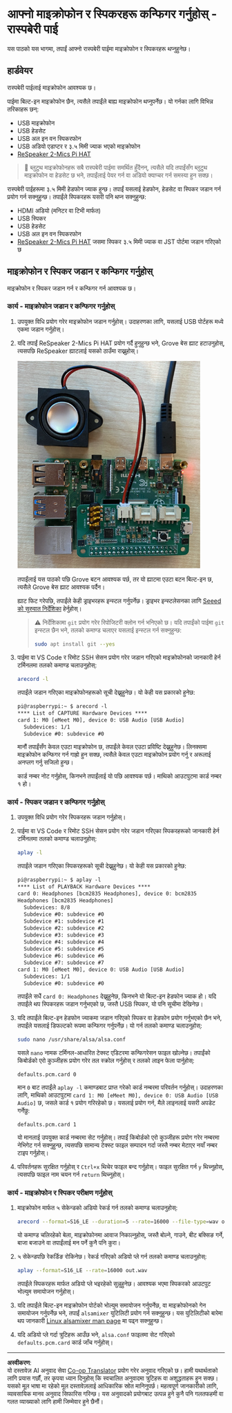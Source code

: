 <!--
CO_OP_TRANSLATOR_METADATA:
{
  "original_hash": "7e45d884493c5222348b43fbc4481b6a",
  "translation_date": "2025-08-27T14:20:05+00:00",
  "source_file": "6-consumer/lessons/1-speech-recognition/pi-microphone.md",
  "language_code": "ne"
}
-->
# आफ्नो माइक्रोफोन र स्पिकरहरू कन्फिगर गर्नुहोस् - रास्पबेरी पाई

यस पाठको यस भागमा, तपाईं आफ्नो रास्पबेरी पाईमा माइक्रोफोन र स्पिकरहरू थप्नुहुनेछ।

## हार्डवेयर

रास्पबेरी पाईलाई माइक्रोफोन आवश्यक छ।

पाईमा बिल्ट-इन माइक्रोफोन छैन, त्यसैले तपाईंले बाह्य माइक्रोफोन थप्नुपर्नेछ। यो गर्नका लागि विभिन्न तरिकाहरू छन्:

* USB माइक्रोफोन  
* USB हेडसेट  
* USB अल इन वन स्पिकरफोन  
* USB अडियो एडाप्टर र ३.५ मिमी ज्याक भएको माइक्रोफोन  
* [ReSpeaker 2-Mics Pi HAT](https://www.seeedstudio.com/ReSpeaker-2-Mics-Pi-HAT.html)  

> 💁 ब्लुटुथ माइक्रोफोनहरू सबै रास्पबेरी पाईमा समर्थित हुँदैनन्, त्यसैले यदि तपाईंसँग ब्लुटुथ माइक्रोफोन वा हेडसेट छ भने, तपाईंलाई पेयर गर्न वा अडियो क्याप्चर गर्न समस्या हुन सक्छ।

रास्पबेरी पाईहरूमा ३.५ मिमी हेडफोन ज्याक हुन्छ। तपाईं यसलाई हेडफोन, हेडसेट वा स्पिकर जडान गर्न प्रयोग गर्न सक्नुहुन्छ। तपाईंले स्पिकरहरू यसरी पनि थप्न सक्नुहुन्छ:

* HDMI अडियो (मनिटर वा टिभी मार्फत)  
* USB स्पिकर  
* USB हेडसेट  
* USB अल इन वन स्पिकरफोन  
* [ReSpeaker 2-Mics Pi HAT](https://www.seeedstudio.com/ReSpeaker-2-Mics-Pi-HAT.html) जसमा स्पिकर ३.५ मिमी ज्याक वा JST पोर्टमा जडान गरिएको छ  

## माइक्रोफोन र स्पिकर जडान र कन्फिगर गर्नुहोस्

माइक्रोफोन र स्पिकर जडान गर्न र कन्फिगर गर्न आवश्यक छ।

### कार्य - माइक्रोफोन जडान र कन्फिगर गर्नुहोस्

1. उपयुक्त विधि प्रयोग गरेर माइक्रोफोन जडान गर्नुहोस्। उदाहरणका लागि, यसलाई USB पोर्टहरू मध्ये एकमा जडान गर्नुहोस्।

1. यदि तपाईं ReSpeaker 2-Mics Pi HAT प्रयोग गर्दै हुनुहुन्छ भने, Grove बेस ह्याट हटाउनुहोस्, त्यसपछि ReSpeaker ह्याटलाई यसको ठाउँमा राख्नुहोस्।

    ![ReSpeaker ह्याट भएको रास्पबेरी पाई](../../../../../translated_images/pi-respeaker-hat.f00fabe7dd039a93e2e0aa0fc946c9af0c6a9eb17c32fa1ca097fb4e384f69f0.ne.png)

    तपाईंलाई यस पाठको पछि Grove बटन आवश्यक पर्छ, तर यो ह्याटमा एउटा बटन बिल्ट-इन छ, त्यसैले Grove बेस ह्याट आवश्यक पर्दैन।

    ह्याट फिट गरेपछि, तपाईंले केही ड्राइभरहरू इन्स्टल गर्नुपर्नेछ। ड्राइभर इन्स्टलेसनका लागि [Seeed को सुरुवात निर्देशिका](https://wiki.seeedstudio.com/ReSpeaker_2_Mics_Pi_HAT_Raspberry/#getting-started) हेर्नुहोस्।

    > ⚠️ निर्देशिकामा `git` प्रयोग गरेर रिपोजिटरी क्लोन गर्न भनिएको छ। यदि तपाईंको पाईमा `git` इन्स्टल छैन भने, तलको कमाण्ड चलाएर यसलाई इन्स्टल गर्न सक्नुहुन्छ:
    >
    > ```sh
    > sudo apt install git --yes
    > ```

1. पाईमा वा VS Code र रिमोट SSH सेसन प्रयोग गरेर जडान गरिएको माइक्रोफोनको जानकारी हेर्न टर्मिनलमा तलको कमाण्ड चलाउनुहोस्:

    ```sh
    arecord -l
    ```

    तपाईंले जडान गरिएका माइक्रोफोनहरूको सूची देख्नुहुनेछ। यो केही यस प्रकारको हुनेछ:

    ```output
    pi@raspberrypi:~ $ arecord -l
    **** List of CAPTURE Hardware Devices ****
    card 1: M0 [eMeet M0], device 0: USB Audio [USB Audio]
      Subdevices: 1/1
      Subdevice #0: subdevice #0
    ```

    मानौं तपाईंसँग केवल एउटा माइक्रोफोन छ, तपाईंले केवल एउटा प्रविष्टि देख्नुहुनेछ। लिनक्समा माइक्रोफोन कन्फिगर गर्न गाह्रो हुन सक्छ, त्यसैले केवल एउटा माइक्रोफोन प्रयोग गर्नु र अरूलाई अनप्लग गर्नु सजिलो हुन्छ।

    कार्ड नम्बर नोट गर्नुहोस्, किनभने तपाईंलाई यो पछि आवश्यक पर्छ। माथिको आउटपुटमा कार्ड नम्बर १ हो।

### कार्य - स्पिकर जडान र कन्फिगर गर्नुहोस्

1. उपयुक्त विधि प्रयोग गरेर स्पिकरहरू जडान गर्नुहोस्।

1. पाईमा वा VS Code र रिमोट SSH सेसन प्रयोग गरेर जडान गरिएका स्पिकरहरूको जानकारी हेर्न टर्मिनलमा तलको कमाण्ड चलाउनुहोस्:

    ```sh
    aplay -l
    ```

    तपाईंले जडान गरिएका स्पिकरहरूको सूची देख्नुहुनेछ। यो केही यस प्रकारको हुनेछ:

    ```output
    pi@raspberrypi:~ $ aplay -l
    **** List of PLAYBACK Hardware Devices ****
    card 0: Headphones [bcm2835 Headphones], device 0: bcm2835 Headphones [bcm2835 Headphones]
      Subdevices: 8/8
      Subdevice #0: subdevice #0
      Subdevice #1: subdevice #1
      Subdevice #2: subdevice #2
      Subdevice #3: subdevice #3
      Subdevice #4: subdevice #4
      Subdevice #5: subdevice #5
      Subdevice #6: subdevice #6
      Subdevice #7: subdevice #7
    card 1: M0 [eMeet M0], device 0: USB Audio [USB Audio]
      Subdevices: 1/1
      Subdevice #0: subdevice #0
    ```

    तपाईंले सधैं `card 0: Headphones` देख्नुहुनेछ, किनभने यो बिल्ट-इन हेडफोन ज्याक हो। यदि तपाईंले थप स्पिकरहरू जडान गर्नुभएको छ, जस्तै USB स्पिकर, यो पनि सूचीमा देखिनेछ।

1. यदि तपाईंले बिल्ट-इन हेडफोन ज्याकमा जडान गरिएको स्पिकर वा हेडफोन प्रयोग गर्नुभएको छैन भने, तपाईंले यसलाई डिफल्टको रूपमा कन्फिगर गर्नुपर्नेछ। यो गर्न तलको कमाण्ड चलाउनुहोस्:

    ```sh
    sudo nano /usr/share/alsa/alsa.conf
    ```

    यसले `nano` नामक टर्मिनल-आधारित टेक्स्ट एडिटरमा कन्फिगरेसन फाइल खोल्नेछ। तपाईंको किबोर्डको एरो कुञ्जीहरू प्रयोग गरेर तल स्क्रोल गर्नुहोस् र तलको लाइन फेला पार्नुहोस्:

    ```output
    defaults.pcm.card 0
    ```

    मान `0` बाट तपाईंले `aplay -l` कमाण्डबाट प्राप्त गरेको कार्ड नम्बरमा परिवर्तन गर्नुहोस्। उदाहरणका लागि, माथिको आउटपुटमा `card 1: M0 [eMeet M0], device 0: USB Audio [USB Audio]` छ, जसले कार्ड १ प्रयोग गरिरहेको छ। यसलाई प्रयोग गर्न, मैले लाइनलाई यसरी अपडेट गर्नेछु:

    ```output
    defaults.pcm.card 1
    ```

    यो मानलाई उपयुक्त कार्ड नम्बरमा सेट गर्नुहोस्। तपाईं किबोर्डको एरो कुञ्जीहरू प्रयोग गरेर नम्बरमा नेभिगेट गर्न सक्नुहुन्छ, त्यसपछि सामान्य टेक्स्ट फाइल सम्पादन गर्दा जस्तै नम्बर मेटाएर नयाँ नम्बर टाइप गर्नुहोस्।

1. परिवर्तनहरू सुरक्षित गर्नुहोस् र `Ctrl+x` थिचेर फाइल बन्द गर्नुहोस्। फाइल सुरक्षित गर्न `y` थिच्नुहोस्, त्यसपछि फाइल नाम चयन गर्न `return` थिच्नुहोस्।

### कार्य - माइक्रोफोन र स्पिकर परीक्षण गर्नुहोस्

1. माइक्रोफोन मार्फत ५ सेकेन्डको अडियो रेकर्ड गर्न तलको कमाण्ड चलाउनुहोस्:

    ```sh
    arecord --format=S16_LE --duration=5 --rate=16000 --file-type=wav out.wav
    ```

    यो कमाण्ड चलिरहेको बेला, माइक्रोफोनमा आवाज निकाल्नुहोस्, जस्तै बोल्ने, गाउने, बीट बक्सिङ गर्ने, बाजा बजाउने वा तपाईंलाई मन पर्ने कुनै पनि कुरा।

1. ५ सेकेन्डपछि रेकर्डिङ रोकिनेछ। रेकर्ड गरिएको अडियो प्ले गर्न तलको कमाण्ड चलाउनुहोस्:

    ```sh
    aplay --format=S16_LE --rate=16000 out.wav
    ```

    तपाईंले स्पिकरहरू मार्फत अडियो प्ले भइरहेको सुन्नुहुनेछ। आवश्यक भएमा स्पिकरको आउटपुट भोल्युम समायोजन गर्नुहोस्।

1. यदि तपाईंले बिल्ट-इन माइक्रोफोन पोर्टको भोल्युम समायोजन गर्नुपर्नेछ, वा माइक्रोफोनको गेन समायोजन गर्नुपर्नेछ भने, तपाईं `alsamixer` युटिलिटी प्रयोग गर्न सक्नुहुन्छ। यस युटिलिटीको बारेमा थप जानकारी [Linux alsamixer man page](https://linux.die.net/man/1/alsamixer) मा पढ्न सक्नुहुन्छ।

1. यदि अडियो प्ले गर्दा त्रुटिहरू आउँछ भने, `alsa.conf` फाइलमा सेट गरिएको `defaults.pcm.card` कार्ड जाँच गर्नुहोस्।

---

**अस्वीकरण**:  
यो दस्तावेज़ AI अनुवाद सेवा [Co-op Translator](https://github.com/Azure/co-op-translator) प्रयोग गरेर अनुवाद गरिएको छ। हामी यथार्थताको लागि प्रयास गर्छौं, तर कृपया ध्यान दिनुहोस् कि स्वचालित अनुवादमा त्रुटिहरू वा अशुद्धताहरू हुन सक्छ। यसको मूल भाषा मा रहेको मूल दस्तावेज़लाई आधिकारिक स्रोत मानिनुपर्छ। महत्वपूर्ण जानकारीको लागि, व्यावसायिक मानव अनुवाद सिफारिस गरिन्छ। यस अनुवादको प्रयोगबाट उत्पन्न हुने कुनै पनि गलतफहमी वा गलत व्याख्याको लागि हामी जिम्मेवार हुने छैनौं।